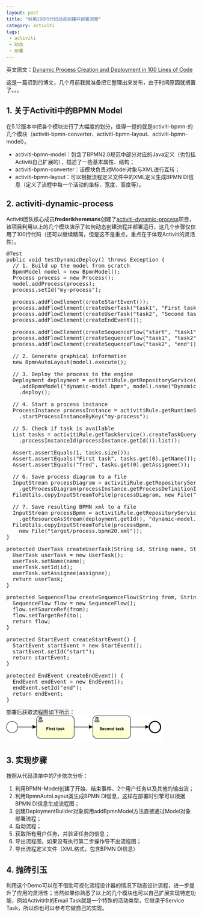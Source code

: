 ```yaml
---
layout: post
title: "利用100行代码动态创建并部署流程"
category: activiti 
tags: 
 - activiti
 - 动态
 - 部署
---
```


英文原文：[Dynamic Process Creation and Deployment in 100 Lines of Code](http://stacktrace.be/blog/2013/03/dynamic-process-creation-and-deployment-in-100-lines/)

这是一篇迟到的博文，几个月前我就准备把它整理出来发布，由于时间原因就搁置了。。。

## 1. 关于Activiti中的BPMN Model

在5.12版本中把各个模块进行了大幅度的划分，值得一提的就是activiti-bpmn-的几个模块（activiti-bpmn-converter、activiti-bpmn-layout、activiti-bpmn-model）。

* activiti-bpmn-model：包含了BPMN2.0规范中部分对应的Java定义（也包括Activiti自己扩展的），描述了一些基本属性、结构；
* activiti-bpmn-converter：该模块负责对Model对象与XML进行互转；
* activiti-bpmn-layout：可以根据流程定义文件中的XML定义生成BPMN DI信息（定义了流程中每一个活动的坐标、宽度、高度等）。

## 2. activiti-dynamic-process

Activiti团队核心成员**frederikheremans**创建了[activiti-dynamic-process](https://github.com/frederikheremans/activiti-dynamic-process)项目，该项目利用以上的几个模块演示了如何动态创建流程并部署运行，这几个步骤仅仅用了100行代码（还可以继续精简，但是这不是重点，重点在于体现Activiti的灵活性）。

<pre class="brush:java">
@Test
public void testDynamicDeploy() throws Exception {
  // 1. Build up the model from scratch
  BpmnModel model = new BpmnModel();
  Process process = new Process();
  model.addProcess(process);
  process.setId("my-process");

  process.addFlowElement(createStartEvent());
  process.addFlowElement(createUserTask("task1", "First task", "fred"));
  process.addFlowElement(createUserTask("task2", "Second task", "john"));
  process.addFlowElement(createEndEvent());

  process.addFlowElement(createSequenceFlow("start", "task1"));
  process.addFlowElement(createSequenceFlow("task1", "task2"));
  process.addFlowElement(createSequenceFlow("task2", "end"));

  // 2. Generate graphical information
  new BpmnAutoLayout(model).execute();

  // 3. Deploy the process to the engine
  Deployment deployment = activitiRule.getRepositoryService().createDeployment()
    .addBpmnModel("dynamic-model.bpmn", model).name("Dynamic process deployment")
    .deploy();

  // 4. Start a process instance
  ProcessInstance processInstance = activitiRule.getRuntimeService()
    .startProcessInstanceByKey("my-process");

  // 5. Check if task is available
  List tasks = activitiRule.getTaskService().createTaskQuery()
    .processInstanceId(processInstance.getId()).list();

  Assert.assertEquals(1, tasks.size());
  Assert.assertEquals("First task", tasks.get(0).getName());
  Assert.assertEquals("fred", tasks.get(0).getAssignee());

  // 6. Save process diagram to a file  
  InputStream processDiagram = activitiRule.getRepositoryService()
    .getProcessDiagram(processInstance.getProcessDefinitionId());
  FileUtils.copyInputStreamToFile(processDiagram, new File("target/diagram.png"));

  // 7. Save resulting BPMN xml to a file
  InputStream processBpmn = activitiRule.getRepositoryService()
    .getResourceAsStream(deployment.getId(), "dynamic-model.bpmn");
  FileUtils.copyInputStreamToFile(processBpmn, 
    new File("target/process.bpmn20.xml"));
}

protected UserTask createUserTask(String id, String name, String assignee) {
  UserTask userTask = new UserTask();
  userTask.setName(name);
  userTask.setId(id);
  userTask.setAssignee(assignee);
  return userTask;
}

protected SequenceFlow createSequenceFlow(String from, String to) {
  SequenceFlow flow = new SequenceFlow();
  flow.setSourceRef(from);
  flow.setTargetRef(to);
  return flow;
}

protected StartEvent createStartEvent() {
  StartEvent startEvent = new StartEvent();
  startEvent.setId("start");
  return startEvent;
}

protected EndEvent createEndEvent() {
  EndEvent endEvent = new EndEvent();
  endEvent.setId("end");
  return endEvent;
}
</pre>

部署后获取流程图如下所示：
![](/files/2013/05/diagram.png)

## 3. 实现步骤

按照从代码清单中的7步依次分析：

1. 利用BPMN-Model创建了开始、结束事件、2个用户任务以及其他的输出流；
2. 利用BpmnAutoLayout类生成BPMN DI信息，这样在部署时引擎可以根据BPMN DI信息生成流程图；
3. 创建DeploymentBuilder对象调用addBpmnModel方法直接通过Model对象部署流程；
4. 启动流程；
5. 获取所有用户任务，并验证任务的信息；
6. 导出流程图，如果没有执行第二步操作导不出流程图；
7. 导出流程定义文件（XML格式，包含BPMN DI信息）

## 4. 抛砖引玉

利用这个Demo可以在不借助可视化流程设计器的情况下动态设计流程，进一步提升了应用的灵活性；当然如果你熟悉了以上的几个模块也可以自己扩展实现特定功能，例如Activiti中的Email Task就是一个特殊的活动类型，它继承于Service Task，所以你也可以参考它做自己的实现。